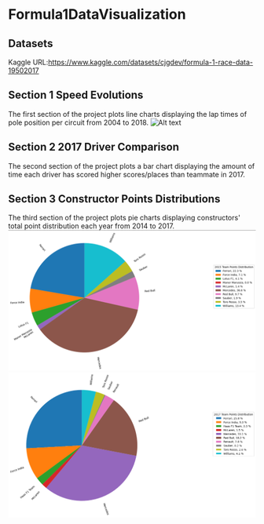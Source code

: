 # Formula1DataVisualization

## Datasets
Kaggle URL:https://www.kaggle.com/datasets/cjgdev/formula-1-race-data-19502017

## Section 1 Speed Evolutions
The first section of the project plots line charts displaying the lap times of pole position per circuit from 2004 to 2018.
![Alt text](Section1Image.png)

## Section 2 2017 Driver Comparison
The second section of the project plots a bar chart displaying the amount of time each driver has scored higher scores/places than teammate in 2017.

## Section 3 Constructor Points Distributions
The third section of the project plots pie charts displaying constructors' total point distribution each year from 2014 to 2017.
![Alt text](2015ConstructorsPointsDistributions.png)
![Alt text](2017ConstructorsPointsDistributions.png)